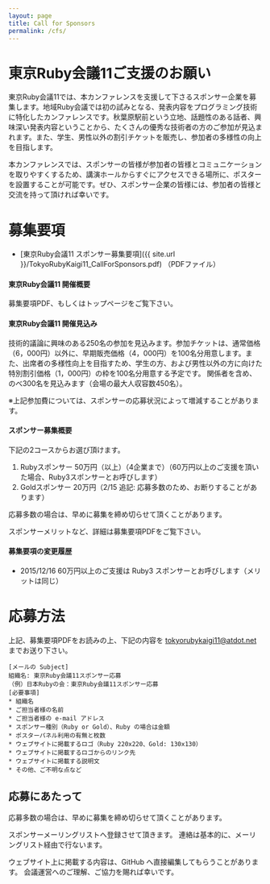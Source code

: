 ```yaml
---
layout: page
title: Call for Sponsors
permalink: /cfs/
---
```


# 東京Ruby会議11ご支援のお願い

東京Ruby会議11では、本カンファレンスを支援して下さるスポンサー企業を募集します。地域Ruby会議では初の試みとなる、発表内容をプログラミング技術に特化したカンファレンスです。秋葉原駅前という立地、話題性のある話者、興味深い発表内容ということから、たくさんの優秀な技術者の方のご参加が見込まれます。また、学生、男性以外の割引チケットを販売し、参加者の多様性の向上を目指します。

本カンファレンスでは、スポンサーの皆様が参加者の皆様とコミュニケーションを取りやすくするため、講演ホールからすぐにアクセスできる場所に、ポスターを設置することが可能です。ぜひ、スポンサー企業の皆様には、参加者の皆様と交流を持って頂ければ幸いです。

# 募集要項

* [東京Ruby会議11 スポンサー募集要項]({{ site.url }}/TokyoRubyKaigi11_CallForSponsors.pdf) （PDFファイル）

#### 東京Ruby会議11 開催概要

募集要項PDF、もしくはトップページをご覧下さい。

#### 東京Ruby会議11 開催見込み

技術的議論に興味のある250名の参加を見込みます。参加チケットは、通常価格（6，000円）以外に、早期販売価格（4，000円）を100名分用意します。また、出席者の多様性向上を目指すため、学生の方、および男性以外の方に向けた特別割引価格（1，000円）の枠を100名分用意する予定です。
関係者を含め、のべ300名を見込みます（会場の最大人収容数450名）。

※上記参加費については、スポンサーの応募状況によって増減することがあります。

#### スポンサー募集概要

下記の2コースからお選び頂けます。

1.	Rubyスポンサー	50万円（以上）（4企業まで）（60万円以上のご支援を頂いた場合、Ruby3スポンサーとお呼びします）
2.	Goldスポンサー	20万円（2/15 追記: 応募多数のため、お断りすることがあります）

応募多数の場合は、早めに募集を締め切らせて頂くことがあります。

スポンサーメリットなど、詳細は募集要項PDFをご覧下さい。

#### 募集要項の変更履歴

* 2015/12/16 60万円以上のご支援は Ruby3 スポンサーとお呼びします（メリットは同じ）

# 応募方法

上記、募集要項PDFをお読みの上、下記の内容を <tokyorubykaigi11@atdot.net> までお送り下さい。

	[メールの Subject]
	組織名: 東京Ruby会議11スポンサー応募
	（例）日本Rubyの会：東京Ruby会議11スポンサー応募
	[必要事項]
	* 組織名
	* ご担当者様の名前
	* ご担当者様の e-mail アドレス
	* スポンサー種別（Ruby or Gold）、Ruby の場合は金額
	* ポスターパネル利用の有無と枚数
	* ウェブサイトに掲載するロゴ（Ruby 220x220、Gold: 130x130）
	* ウェブサイトに掲載するロゴからのリンク先
	* ウェブサイトに掲載する説明文
	* その他、ご不明な点など

## 応募にあたって

応募多数の場合は、早めに募集を締め切らせて頂くことがあります。

スポンサーメーリングリストへ登録させて頂きます。
連絡は基本的に、メーリングリスト経由で行ないます。

ウェブサイト上に掲載する内容は、GitHub へ直接編集してもらうことがあります。
会議運営へのご理解、ご協力を賜れば幸いです。

